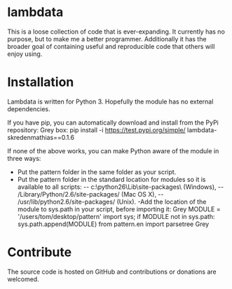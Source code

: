 # lambdata

This is a loose collection of code that is ever-expanding. It currently has no purpose, but to make me a better programmer.
Additionally it has the broader goal of containing useful and reproducible code that others will enjoy using.


# Installation
Lambdata is written for Python 3. Hopefully the module has no external dependencies. 

If you have pip, you can automatically download and install from the PyPi repository:
Grey box: pip install -i https://test.pypi.org/simple/ lambdata-skredenmathias==0.1.6

If none of the above works, you can make Python aware of the module in three ways:

- Put the pattern folder in the same folder as your script.
- Put the pattern folder in the standard location for modules so it is available to all scripts:
-- c:\python26\Lib\site-packages\ (Windows),
-- /Library/Python/2.6/site-packages/ (Mac OS X),
-- /usr/lib/python2.6/site-packages/ (Unix).
-Add the location of the module to sys.path in your script, before importing it:
Grey
MODULE = '/users/tom/desktop/pattern'
import sys; if MODULE not in sys.path: sys.path.append(MODULE)
from pattern.en import parsetree
Grey

# Contribute
The source code is hosted on GitHub and contributions or donations are welcomed. 
